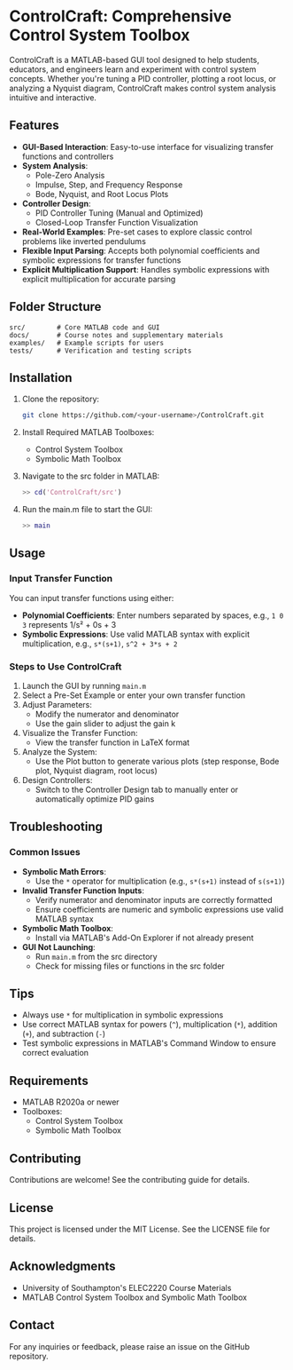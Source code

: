 # ControlCraft: Comprehensive Control System Toolbox

ControlCraft is a MATLAB-based GUI tool designed to help students, educators, and engineers learn and experiment with control system concepts. Whether you're tuning a PID controller, plotting a root locus, or analyzing a Nyquist diagram, ControlCraft makes control system analysis intuitive and interactive.

## Features

- **GUI-Based Interaction**: Easy-to-use interface for visualizing transfer functions and controllers
- **System Analysis**:
  - Pole-Zero Analysis
  - Impulse, Step, and Frequency Response
  - Bode, Nyquist, and Root Locus Plots
- **Controller Design**:
  - PID Controller Tuning (Manual and Optimized)
  - Closed-Loop Transfer Function Visualization
- **Real-World Examples**: Pre-set cases to explore classic control problems like inverted pendulums
- **Flexible Input Parsing**: Accepts both polynomial coefficients and symbolic expressions for transfer functions
- **Explicit Multiplication Support**: Handles symbolic expressions with explicit multiplication for accurate parsing

## Folder Structure

```
src/        # Core MATLAB code and GUI
docs/       # Course notes and supplementary materials
examples/   # Example scripts for users
tests/      # Verification and testing scripts
```

## Installation

1. Clone the repository:

   ```bash
   git clone https://github.com/<your-username>/ControlCraft.git
   ```

2. Install Required MATLAB Toolboxes:
   - Control System Toolbox
   - Symbolic Math Toolbox

3. Navigate to the src folder in MATLAB:

   ```matlab
   >> cd('ControlCraft/src')
   ```

4. Run the main.m file to start the GUI:

   ```matlab
   >> main
   ```

## Usage

### Input Transfer Function

You can input transfer functions using either:

- **Polynomial Coefficients**: Enter numbers separated by spaces, e.g., `1 0 3` represents 1/s² + 0s + 3
- **Symbolic Expressions**: Use valid MATLAB syntax with explicit multiplication, e.g., `s*(s+1)`, `s^2 + 3*s + 2`

### Steps to Use ControlCraft

1. Launch the GUI by running `main.m`
2. Select a Pre-Set Example or enter your own transfer function
3. Adjust Parameters:
   - Modify the numerator and denominator
   - Use the gain slider to adjust the gain k
4. Visualize the Transfer Function:
   - View the transfer function in LaTeX format
5. Analyze the System:
   - Use the Plot button to generate various plots (step response, Bode plot, Nyquist diagram, root locus)
6. Design Controllers:
   - Switch to the Controller Design tab to manually enter or automatically optimize PID gains

## Troubleshooting

### Common Issues

- **Symbolic Math Errors**:
  - Use the `*` operator for multiplication (e.g., `s*(s+1)` instead of `s(s+1)`)
- **Invalid Transfer Function Inputs**:
  - Verify numerator and denominator inputs are correctly formatted
  - Ensure coefficients are numeric and symbolic expressions use valid MATLAB syntax
- **Symbolic Math Toolbox**:
  - Install via MATLAB's Add-On Explorer if not already present
- **GUI Not Launching**:
  - Run `main.m` from the src directory
  - Check for missing files or functions in the src folder

## Tips

- Always use `*` for multiplication in symbolic expressions
- Use correct MATLAB syntax for powers (`^`), multiplication (`*`), addition (`+`), and subtraction (`-`)
- Test symbolic expressions in MATLAB's Command Window to ensure correct evaluation

## Requirements

- MATLAB R2020a or newer
- Toolboxes:
  - Control System Toolbox
  - Symbolic Math Toolbox

## Contributing

Contributions are welcome! See the contributing guide for details.

## License

This project is licensed under the MIT License. See the LICENSE file for details.

## Acknowledgments

- University of Southampton's ELEC2220 Course Materials
- MATLAB Control System Toolbox and Symbolic Math Toolbox

## Contact

For any inquiries or feedback, please raise an issue on the GitHub repository.
